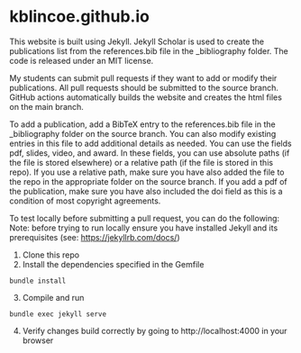 # kblincoe.github.io

This website is built using Jekyll. 
Jekyll Scholar is used to create the publications list from the references.bib file in the _bibliography folder. 
The code is released under an MIT license. 

My students can submit pull requests if they want to add or modify their publications. 
All pull requests should be submitted to the source branch. 
GitHub actions automatically builds the website and creates the html files on the main branch. 

To add a publication, add a BibTeX entry to the references.bib file in the _bibliography folder on the source branch. 
You can also modify existing entries in this file to add additional details as needed.
You can use the fields pdf, slides, video, and award. 
In these fields, you can use absolute paths (if the file is stored elsewhere) or a relative path (if the file is stored in this repo). 
If you use a relative path, make sure you have also added the file to the repo in the appropriate folder on the source branch. 
If you add a pdf of the publication, make sure you have also included the doi field as this is a condition of most copyright agreements. 

To test locally before submitting a pull request, you can do the following:
Note: before trying to run locally ensure you have installed Jekyll and its prerequisites (see: https://jekyllrb.com/docs/)
1. Clone this repo
2. Install the dependencies specified in the Gemfile 
```
bundle install
```
3. Compile and run
```
bundle exec jekyll serve
```
4. Verify changes build correctly by going to http://localhost:4000 in your browser
